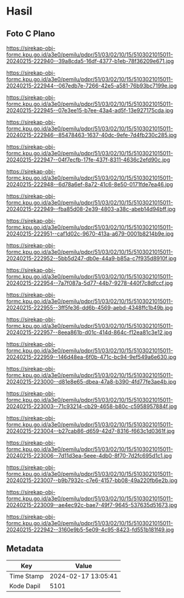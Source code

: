 # Hasil

## Foto C Plano

https://sirekap-obj-formc.kpu.go.id/a3e0/pemilu/pdpr/51/03/02/10/15/5103021015011-20240215-222940--39a8cda5-16df-4377-b1eb-78f36209e671.jpg

https://sirekap-obj-formc.kpu.go.id/a3e0/pemilu/pdpr/51/03/02/10/15/5103021015011-20240215-222944--067edb7e-7266-42e5-a581-76b93bc7199e.jpg

https://sirekap-obj-formc.kpu.go.id/a3e0/pemilu/pdpr/51/03/02/10/15/5103021015011-20240215-222945--07e3ee15-b7ee-43a4-ad5f-13e927175cda.jpg

https://sirekap-obj-formc.kpu.go.id/a3e0/pemilu/pdpr/51/03/02/10/15/5103021015011-20240215-222946--85478463-1637-40dc-9efe-7d4fb230c285.jpg

https://sirekap-obj-formc.kpu.go.id/a3e0/pemilu/pdpr/51/03/02/10/15/5103021015011-20240215-222947--04f7ecfb-17fe-437f-8311-4636c2efd90c.jpg

https://sirekap-obj-formc.kpu.go.id/a3e0/pemilu/pdpr/51/03/02/10/15/5103021015011-20240215-222948--6d78a6ef-8a72-41c6-8e50-0171fde7ea46.jpg

https://sirekap-obj-formc.kpu.go.id/a3e0/pemilu/pdpr/51/03/02/10/15/5103021015011-20240215-222949--fba85d08-2e39-4803-a38c-abeb14d94bff.jpg

https://sirekap-obj-formc.kpu.go.id/a3e0/pemilu/pdpr/51/03/02/10/15/5103021015011-20240215-222951--caf1d02c-9670-413a-a679-0001b8214b9e.jpg

https://sirekap-obj-formc.kpu.go.id/a3e0/pemilu/pdpr/51/03/02/10/15/5103021015011-20240215-222952--5bb5d247-db0e-44a9-b85a-c7f935d8910f.jpg

https://sirekap-obj-formc.kpu.go.id/a3e0/pemilu/pdpr/51/03/02/10/15/5103021015011-20240215-222954--7a7f087a-5d77-44b7-9278-440f7c8dfccf.jpg

https://sirekap-obj-formc.kpu.go.id/a3e0/pemilu/pdpr/51/03/02/10/15/5103021015011-20240215-222955--3ff5fe36-dd6b-4569-aebd-4348ffc1b49b.jpg

https://sirekap-obj-formc.kpu.go.id/a3e0/pemilu/pdpr/51/03/02/10/15/5103021015011-20240215-222957--8eea861b-d01c-414d-864c-f12ea81c3e12.jpg

https://sirekap-obj-formc.kpu.go.id/a3e0/pemilu/pdpr/51/03/02/10/15/5103021015011-20240215-222959--146d48ea-6f0b-471c-bc94-9ef549a6e630.jpg

https://sirekap-obj-formc.kpu.go.id/a3e0/pemilu/pdpr/51/03/02/10/15/5103021015011-20240215-223000--d81e8e65-dbea-47a8-b390-4fd77fe3ae4b.jpg

https://sirekap-obj-formc.kpu.go.id/a3e0/pemilu/pdpr/51/03/02/10/15/5103021015011-20240215-223003--71c93214-cb29-4658-b80c-c5958957884f.jpg

https://sirekap-obj-formc.kpu.go.id/a3e0/pemilu/pdpr/51/03/02/10/15/5103021015011-20240215-223004--b27cab86-d659-42d7-8316-f663c1d0361f.jpg

https://sirekap-obj-formc.kpu.go.id/a3e0/pemilu/pdpr/51/03/02/10/15/5103021015011-20240215-223006--7d11d3ea-5eee-4db0-8f70-7d2fc695d1c1.jpg

https://sirekap-obj-formc.kpu.go.id/a3e0/pemilu/pdpr/51/03/02/10/15/5103021015011-20240215-223007--b9b7932c-c7e6-4157-bb08-49a220fb6e2b.jpg

https://sirekap-obj-formc.kpu.go.id/a3e0/pemilu/pdpr/51/03/02/10/15/5103021015011-20240215-223009--ae4ec92c-bae7-49f7-9645-537635d51673.jpg

https://sirekap-obj-formc.kpu.go.id/a3e0/pemilu/pdpr/51/03/02/10/15/5103021015011-20240215-222942--3160e9b5-5e09-4c95-8423-fd551b181f49.jpg


## Metadata

| Key        | Value               |
| ---------- | ------------------- |
| Time Stamp | 2024-02-17 13:05:41 |
| Kode Dapil | 5101                |




